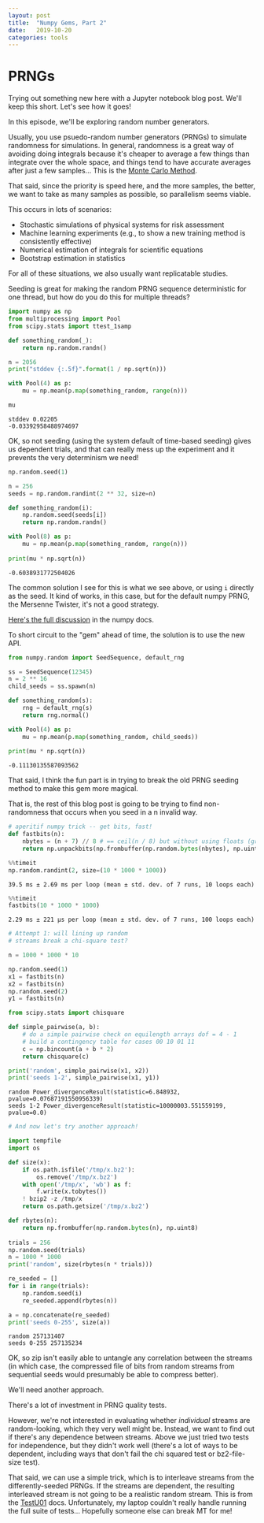 ```yaml
---
layout: post
title:  "Numpy Gems, Part 2"
date:   2019-10-20
categories: tools 
---
```


# PRNGs

Trying out something new here with a Jupyter notebook blog post. We'll keep this short. Let's see how it goes!

In this episode, we'll be exploring random number generators.

Usually, you use psuedo-random number generators (PRNGs) to simulate randomness for simulations. In general, randomness is a great way of avoiding doing integrals because it's cheaper to average a few things than integrate over the whole space, and things tend to have accurate averages after just a few samples... This is the [Monte Carlo Method](https://en.wikipedia.org/wiki/Monte_Carlo_method).

That said, since the priority is speed here, and the more samples, the better, we want to take as many samples as possible, so parallelism seems viable.

This occurs in lots of scenarios:

* Stochastic simulations of physical systems for risk assessment
* Machine learning experiments (e.g., to show a new training method is consistently effective)
* Numerical estimation of integrals for scientific equations
* Bootstrap estimation in statistics

For all of these situations, we also usually want replicatable studies.

Seeding is great for making the random PRNG sequence deterministic for one thread, but how do you do this for multiple threads?


```python
import numpy as np
from multiprocessing import Pool
from scipy.stats import ttest_1samp

def something_random(_):
    return np.random.randn()

n = 2056
print("stddev {:.5f}".format(1 / np.sqrt(n)))

with Pool(4) as p:
    mu = np.mean(p.map(something_random, range(n)))

mu
```

    stddev 0.02205
    -0.03392958488974697



OK, so not seeding (using the system default of time-based seeding) gives us dependent trials, and that can really mess up the experiment and it prevents the very determinism we need!


```python
np.random.seed(1)

n = 256
seeds = np.random.randint(2 ** 32, size=n)

def something_random(i):
    np.random.seed(seeds[i])
    return np.random.randn()

with Pool(8) as p:
    mu = np.mean(p.map(something_random, range(n)))
    
print(mu * np.sqrt(n))
```

    -0.6038931772504026


The common solution I see for this is what we see above, or using `i` directly as the seed. It kind of works, in this case, but for the default numpy PRNG, the Mersenne Twister, it's not a good strategy.

[Here's the full discussion](https://docs.scipy.org/doc/numpy/reference/random/parallel.html#seedsequence-spawning) in the numpy docs.

To short circuit to the "gem" ahead of time, the solution is to use the new API.


```python
from numpy.random import SeedSequence, default_rng

ss = SeedSequence(12345)
n = 2 ** 16
child_seeds = ss.spawn(n)

def something_random(s):
    rng = default_rng(s)
    return rng.normal()

with Pool(4) as p:
    mu = np.mean(p.map(something_random, child_seeds))
    
print(mu * np.sqrt(n))
```

    -0.11130135587093562


That said, I think the fun part is in trying to break the old PRNG seeding method to make this gem more magical.

That is, the rest of this blog post is going to be trying to find non-randomness that occurs when you seed in a n invalid way.


```python
# aperitif numpy trick -- get bits, fast!
def fastbits(n):
    nbytes = (n + 7) // 8 # == ceil(n / 8) but without using floats (gross!)
    return np.unpackbits(np.frombuffer(np.random.bytes(nbytes), np.uint8))[:n]
```


```python
%%timeit
np.random.randint(2, size=(10 * 1000 * 1000))
```

    39.5 ms ± 2.69 ms per loop (mean ± std. dev. of 7 runs, 10 loops each)



```python
%%timeit
fastbits(10 * 1000 * 1000)
```

    2.29 ms ± 221 µs per loop (mean ± std. dev. of 7 runs, 100 loops each)



```python
# Attempt 1: will lining up random
# streams break a chi-square test?

n = 1000 * 1000 * 10

np.random.seed(1)
x1 = fastbits(n)
x2 = fastbits(n)
np.random.seed(2)
y1 = fastbits(n)

from scipy.stats import chisquare

def simple_pairwise(a, b):
    # do a simple pairwise check on equilength arrays dof = 4 - 1
    # build a contingency table for cases 00 10 01 11
    c = np.bincount(a + b * 2)
    return chisquare(c)

print('random', simple_pairwise(x1, x2))
print('seeds 1-2', simple_pairwise(x1, y1))
```

    random Power_divergenceResult(statistic=6.848932, pvalue=0.07687191550956339)
    seeds 1-2 Power_divergenceResult(statistic=10000003.551559199, pvalue=0.0)



```python
# And now let's try another approach!

import tempfile
import os

def size(x):
    if os.path.isfile('/tmp/x.bz2'):
        os.remove('/tmp/x.bz2')
    with open('/tmp/x', 'wb') as f:
        f.write(x.tobytes())
    ! bzip2 -z /tmp/x
    return os.path.getsize('/tmp/x.bz2')

def rbytes(n):
    return np.frombuffer(np.random.bytes(n), np.uint8)
    
trials = 256
np.random.seed(trials)
n = 1000 * 1000
print('random', size(rbytes(n * trials)))

re_seeded = []
for i in range(trials):
    np.random.seed(i)
    re_seeded.append(rbytes(n))

a = np.concatenate(re_seeded)
print('seeds 0-255', size(a))
```

    random 257131407
    seeds 0-255 257135234


OK, so zip isn't easily able to untangle any correlation between the streams (in which case, the compressed file of bits from random streams from sequential seeds would presumably be able to compress better).

We'll need another approach.

There's a lot of investment in PRNG quality tests.

However, we're not interested in evaluating whether _individual_ streams are random-looking, which they very well might be. Instead, we want to find out if there's any dependence between streams. Above we just tried two tests for independence, but they didn't work well (there's a lot of ways to be dependent, including ways that don't fail the chi squared test or bz2-file-size test).

That said, we can use a simple trick, which is to interleave streams from the differently-seeded PRNGs. If the streams are dependent, the resulting interleaved stream is not going to be a realistic random stream. This is from the [TestU01](https://www.iro.umontreal.ca/~lecuyer/myftp/papers/testu01.pdf) docs. Unfortunately, my laptop couldn't really handle running the full suite of tests... Hopefully someone else can break MT for me!
